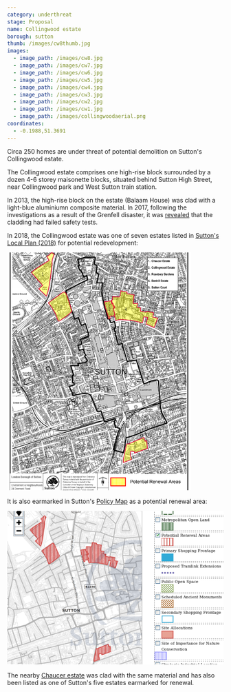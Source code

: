 ```yaml
---
category: underthreat
stage: Proposal
name: Collingwood estate
borough: sutton
thumb: /images/cw8thumb.jpg
images:
  - image_path: /images/cw8.jpg
  - image_path: /images/cw7.jpg
  - image_path: /images/cw6.jpg
  - image_path: /images/cw5.jpg
  - image_path: /images/cw4.jpg
  - image_path: /images/cw3.jpg
  - image_path: /images/cw2.jpg
  - image_path: /images/cw1.jpg
  - image_path: /images/collingwoodaerial.png
coordinates: 
  - -0.1988,51.3691
---
```

Circa 250 homes are under threat of potential demolition on Sutton's Collingwood estate.

The Collingwood estate comprises one high-rise block surrounded by a dozen 4-6 storey maisonette blocks, situated behind Sutton High Street, near Collingwood park and West Sutton train station. 

In 2013, the high-rise block on the estate (Balaam House) was clad with a light-blue aluminiumn composite material. In 2017, following the investigations as a result of the Grenfell disaster, it was [revealed](https://www.yourlocalguardian.co.uk/news/15372936.we-feel-so-unsafe-sutton-tower-block-residents-at-balaam-house-say-they-are-living-in-fear-after-grenfell-to/) that the cladding had failed safety tests.

In 2018, the Collingwood estate was one of seven estates listed in [Sutton's Local Plan (2018)](https://drive.google.com/file/d/1MdX6GlaHDoBdG6CTsvjFaIuPtIa9id5O/view) for potential redevelopment:

<img src="/images/suttonplan.png" class="img-fluid rounded img-thumbnail">

It is also earmarked in Sutton's [Policy Map](http://sutton.addresscafe.com/app/exploreit/) as a potential renewal area:

<img src="/images/suttonpolicymap.png" class="img-fluid rounded img-thumbnail">

The nearby [Chaucer estate](/estates/sutton/chaucerestate/) was clad with the same material and has also been listed as one of Sutton's five estates earmarked for renewal.

